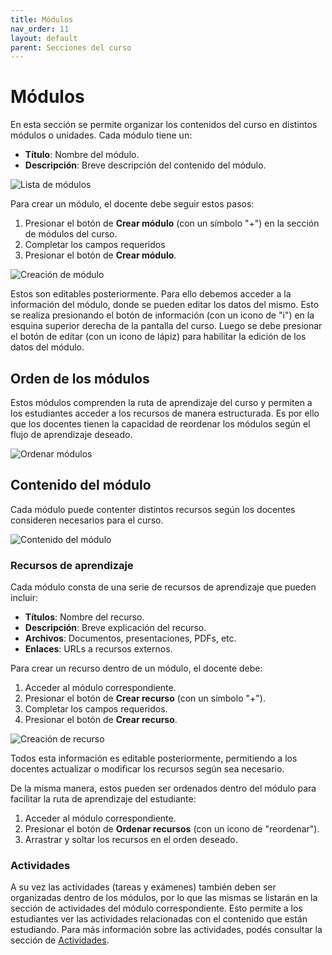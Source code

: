```yaml
---
title: Módulos
nav_order: 11
layout: default
parent: Secciones del curso
---
```


# Módulos

En esta sección se permite organizar los contenidos del curso en distintos módulos o unidades. Cada módulo tiene un:

- **Título**: Nombre del módulo.
- **Descripción**: Breve descripción del contenido del módulo.

![Lista de módulos]({{site.baseurl}}/assets/users/courses/modules/list_modules.png)

Para crear un módulo, el docente debe seguir estos pasos:

1. Presionar el botón de **Crear módulo** (con un símbolo "+") en la sección de módulos del curso.
2. Completar los campos requeridos
3. Presionar el botón de **Crear módulo**.

![Creación de módulo]({{site.baseurl}}/assets/users/courses/modules/create_module.png)

Estos son editables posteriormente. Para ello debemos acceder a la información del módulo, donde se pueden editar los datos del mismo. Esto se realiza presionando el botón de información (con un icono de "i") en la esquina superior derecha de la pantalla del curso. Luego se debe presionar el botón de editar (con un icono de lápiz) para habilitar la edición de los datos del módulo.

## Orden de los módulos

Estos módulos comprenden la ruta de aprendizaje del curso y permiten a los estudiantes acceder a los recursos de manera estructurada. Es por ello que los docentes tienen la capacidad de reordenar los módulos según el flujo de aprendizaje deseado.

![Ordenar módulos]({{site.baseurl}}/assets/users/courses/order_modules.gif)

## Contenido del módulo

Cada módulo puede contenter distintos recursos según los docentes consideren necesarios para el curso.

![Contenido del módulo]({{site.baseurl}}/assets/users/courses/modules/module_content.png)

### Recursos de aprendizaje

Cada módulo consta de una serie de recursos de aprendizaje que pueden incluir:

- **Títulos**: Nombre del recurso.
- **Descripción**: Breve explicación del recurso.
- **Archivos**: Documentos, presentaciones, PDFs, etc.
- **Enlaces**: URLs a recursos externos.

Para crear un recurso dentro de un módulo, el docente debe:

1. Acceder al módulo correspondiente.
2. Presionar el botón de **Crear recurso** (con un símbolo "+").
3. Completar los campos requeridos.
4. Presionar el botón de **Crear recurso**.

![Creación de recurso]({{site.baseurl}}/assets/users/courses/modules/create_resource.png)

Todos esta información es editable posteriormente, permitiendo a los docentes actualizar o modificar los recursos según sea necesario.

De la misma manera, estos pueden ser ordenados dentro del módulo para facilitar la ruta de aprendizaje del estudiante:

1. Acceder al módulo correspondiente.
2. Presionar el botón de **Ordenar recursos** (con un icono de "reordenar").
3. Arrastrar y soltar los recursos en el orden deseado.

### Actividades

A su vez las actividades (tareas y exámenes) también deben ser organizadas dentro de los módulos, por lo que las mismas se listarán en la sección de actividades del módulo correspondiente. Esto permite a los estudiantes ver las actividades relacionadas con el contenido que están estudiando. Para más información sobre las actividades, podés consultar la sección de [Actividades](../activities).
